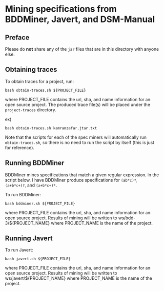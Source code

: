 # Mining specifications from BDDMiner, Javert, and DSM-Manual

## Preface

Please do **not** share any of the `jar` files that are in this directory with anyone else.

## Obtaining traces

To obtain traces for a project, run:

```
bash obtain-traces.sh ${PROJECT_FILE}
```
where PROJECT_FILE contains the url, sha, and name information for an open source project.
The produced trace file(s) will be placed under the `project-traces` directory.

ex)

```
bash obtain-traces.sh kamranzafar.jtar.txt
```

Note that the scripts for each of the spec miners will automatically run `obtain-traces.sh`, so there is no need to run the script by itself (this is just for reference).

## Running BDDMiner

BDDMiner mines specifications that match a given regular expression. In the script below, I have BDDMiner produce specifications for `(ab*c)*`, `(a+b*c+)?`, and `(a+b*c+)*`.

To run BDDMiner:
```
bash bddminer.sh ${PROJECT_FILE}
```
where PROJECT_FILE contains the url, sha, and name information for an open source project.
Results of mining will be written to ws/bdd-3/${PROJECT_NAME} where PROJECT_NAME is the name of the project.

## Running Javert

To run Javert:
```
bash javert.sh ${PROJECT_FILE}
```
where PROJECT_FILE contains the url, sha, and name information for an open source project.
Results of mining will be written to ws/javert/${PROJECT_NAME} where PROJECT_NAME is the name of the project.
